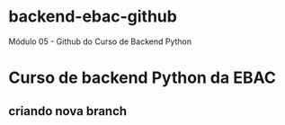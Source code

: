 # backend-ebac-github
Módulo 05 - Github do Curso de Backend Python

# Curso de backend Python da EBAC

## criando nova branch